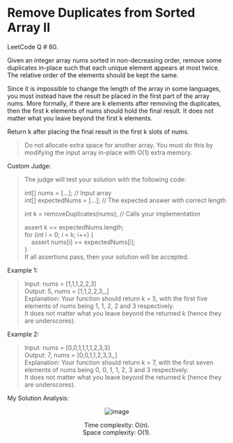 # Remove Duplicates from Sorted Array II

LeetCode Q # 80.

Given an integer array nums sorted in non-decreasing order, remove some duplicates in-place such that each unique element appears at most twice. The relative order of the elements should be kept the same.

Since it is impossible to change the length of the array in some languages, you must instead have the result be placed in the first part of the array nums. More formally, if there are k elements after removing the duplicates, then the first k elements of nums should hold the final result. It does not matter what you leave beyond the first k elements.

Return k after placing the final result in the first k slots of nums.

> Do not allocate extra space for another array. You must do this by modifying the input array in-place with O(1) extra memory.

Custom Judge:

> The judge will test your solution with the following code:
>
> int[] nums = [...]; // Input array</br>
> int[] expectedNums = [...]; // The expected answer with correct length
>
> int k = removeDuplicates(nums); // Calls your implementation
>
> assert k == expectedNums.length;</br>
> for (int i = 0; i < k; i++) {</br>
> &nbsp;&nbsp;&nbsp;&nbsp;assert nums[i] == expectedNums[i];</br>
> }</br>
> If all assertions pass, then your solution will be accepted.

Example 1:

> Input: nums = [1,1,1,2,2,3]</br>
> Output: 5, nums = [1,1,2,2,3,_]</br>
> Explanation: Your function should return k = 5, with the first five elements of nums being 1, 1, 2, 2 and 3 respectively.</br>
> It does not matter what you leave beyond the returned k (hence they are underscores).

Example 2:

> Input: nums = [0,0,1,1,1,1,2,3,3]</br>
> Output: 7, nums = [0,0,1,1,2,3,3,_,_]</br>
> Explanation: Your function should return k = 7, with the first seven elements of nums being 0, 0, 1, 1, 2, 3 and 3 respectively.</br>
> It does not matter what you leave beyond the returned k (hence they are underscores).

My Solution Analysis:

<div align = "center">

  ![image](https://github.com/xo-azeem/Remove-Duplicates-from-Sorted-Array-II-LeetCode/assets/171427226/2c5e2009-b850-4643-ab11-92f9e6b274f7)

  Time complexity: O(n).</br>Space complexity: O(1).
</div>
